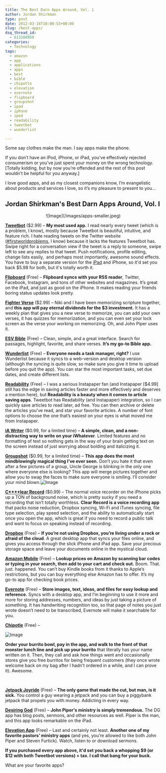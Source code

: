 ```yaml
---
title: The Best Darn Apps Around, Vol. 1
author: Jordan Shirkman
type: post
date: 2012-03-16T10:00:53+00:00
slug: /best-apps/
dsq_thread_id:
  - 613188959
categories:
  - Technology
tags:
  - amazon
  - app
  - applications
  - apps
  - best
  - bible
  - chipotle
  - elevation
  - evernote
  - flipboard
  - groupshot
  - ipad
  - iphone
  - ipod
  - readability
  - tweetbot
  - wunderlist

---
```

Some say clothes make the man. I say apps make the phone.

If you don’t have an iPod, iPhone, or iPad, you’ve effectively rejected consumerism or you’ve just spent your money on the wrong technology. [Totally kidding, but by now you’re offended and the rest of this post wouldn’t be helpful for you anyway.]

I love good apps, and as my closest companions know, I’m evangelistic about products and services I love, so it’s my pleasure to present to you&#8230;

## Jordan Shirkman's Best Darn Apps Around, Vol. I

<p style="text-align: center;">
  ![Image](/images/apps-smaller.jpeg)
</p>

[**Tweetbot**](https://itunes.apple.com/us/app/tweetbot-for-twitter-iphone/id428851691?mt=8&uo=4&at=11l4uN) ($2.99) &#8211; **My most used app.** I read nearly every tweet (which is a problem, I know), mostly because Tweetbot is beautiful, intuitive, and feature rich. I hate reading tweets on the Twitter website ([#firstworldproblems](https://twitter.com/#!/search/%23firstworldproblems), I know) because it lacks the features Tweetbot has. Swipe right for a conversation view if the tweet is a reply to someone, swipe left to see any replies to that tweet. Push notifications, profile editing, change lists easily,  and perhaps most importantly, awesome sound effects. You have to buy a separate version for the [iPad](https://itunes.apple.com/us/app/tweetbot-for-twitter-ipad/id498801050?mt=8&uo=4&at=11l4uN) and iPhone, so it'd set you back $5.98 for both, but it's totally worth it.

**[Flipboard](http://itunes.apple.com/us/app/flipboard/id358801284?mt=8)** (Free) &#8211; **Flipboard syncs with your RSS reader**, Twitter, Facebook, Instagram, and tons of other websites and magazines. It’s great on the iPad, and just as good on the iPhone. It makes reading your friends boring status updates look pretty.

[**Fighter Verse**](https://itunes.apple.com/us/app/fighter-verses-memorize-bible/id411711646?mt=8&uo=4&at=11l4uN) ($2.99) &#8211; Niki and I have been memorizing scripture together, and **this app will pay eternal dividends for the $3 investment.** It has a weekly plan that gives you a new verse to memorize, you can add your own verses, it has quizzes for memorization, and you can even set your lock screen as the verse your working on memorizing. Oh, and John Piper uses it.

**[ESV Bible](http://itunes.apple.com/us/app/esv-bible/id361797273?mt=8)** (Free) &#8211; Clean, simple, and a great interface. Search for passages, highlight, favorite, and share verses. **It’s my go-to Bible app.**

**[Wunderlist](http://itunes.apple.com/us/app/wunderlist/id406644151?mt=8)** (Free) &#8211; **Everyone needs a task manager, right?** I use Wunderlist because it syncs to a web-version and desktop version (although the syncing is quite slow, so make sure you give it time to upload before you quit the app). You can star the most important tasks, set due dates, and create different lists.

**[Readability](http://itunes.apple.com/us/app/readability/id460156587?mt=8)** (Free) &#8211; I was a serious Instapaper fan (and Instapaper [$4.99] still has the edge in saving articles faster and more effectively and deserves a mention here), but **Readability is a beauty when it comes to article saving apps**. Tweetbot has Readability (and Instapaper) integration, so I can quickly save articles to read later, ad free. You can then archive or delete the articles you’ve read, and star your favorite articles. A number of font options to choose the one that’s easiest on your eyes is what moved me from Instapaper.

[**iA Writer**](https://itunes.apple.com/us/app/ia-writer/id392502056?mt=8&uo=4&at=11l4uN) ($0.99, for a limited time) &#8211; **A simple, clean, and a non-distracting way to write on your iWhatever**. Limited features and no formatting of text so nothing gets in the way of your brain getting text on the screen instead of just worrying about bolding and italicizing it.

[**Groupshot**](https://itunes.apple.com/us/app/groupshot/id488709126?mt=8&uo=4&at=11l4uN) ($0.99, for a limited time) &#8211; **This app does the most mindblowingly magical thing I’ve ever seen.** Don’t you hate it that even after a few pictures of a group, Uncle George is blinking in the only one where everyone else is looking? This app will merge pictures together and allow you to swap the faces to make sure everyone is smiling. I’ll consider your mind blown.![Image](/images/Screen-Shot-2013-01-13-at-11.53.31-AM.jpeg)

[**C****lear Record**](https://itunes.apple.com/us/app/clearrecord-premium-noise/id395704227?mt=8&uo=4&at=11l4uN) ($0.99) &#8211; The normal voice recorder on the iPhone picks up a TON of background noise, which is pretty sucky if you need a recording that isn’t totally worthless. **Clear Record is a voice recording app** that packs noise reduction, Dropbox syncing, Wi-Fi and iTunes syncing, file type selection, play speed selection, and the ability to automatically start once you open the app, which is great if you need to record a public talk and want to focus on speaking instead of recording.

**[Dropbox](http://itunes.apple.com/us/app/dropbox/id327630330?mt=8)** (Free) &#8211; **If you’re not using Dropbox, you’re living under a rock or afraid of the cloud**. A great desktop app that syncs your files online, and gives you access through the slick iPhone and iPad app. Save your precious storage space and leave your documents online in the mystical cloud.

**[Amazon Mobile](http://itunes.apple.com/us/app/amazon-mobile/id297606951?mt=8)** (Free) &#8211; **Lookup prices on Amazon by scanning bar codes or typing in your search, then add to your cart and check out.** Boom. That. just. happened. You can’t buy Kindle books from it thanks to Apple’s restrictions, but you can buy everything else Amazon has to offer. It’s my go-to app for checking book prices.

**[Evernote](http://itunes.apple.com/us/app/evernote/id281796108?mt=8)** (Free) &#8211; **Store images, text, ideas, and files for easy lookup and reference.** Syncs with a desktop app, and I’m beginning to use it more and more for storing addresses, numbers, and ideas by just taking a picture of something. It has handwriting recognition too, so that page of notes you just wrote doesn’t need to be transcribed, Evernote will make it searchable for you.

**[Chipotle](http://itunes.apple.com/us/app/chipotle-ordering/id327228455?mt=8)** (Free) &#8211;

![Image](/images/Screen-Shot-2013-01-13-at-11.50.17-AM.jpeg) 

**Order your burrito bowl, pay in the app, and walk to the front of that monster lunch line and pick up your burrito** that literally has your name written on it. Then, they call and ask how things went and occasionally stores give you free burritos for being frequent customers (they once wrote welcome back on my bag after I hadn’t ordered in a while, and I can prove it). Awesome.

&nbsp;

**[Jetpack Joyride](http://itunes.apple.com/us/app/jetpack-joyride/id457446957?mt=8)** (Free) &#8211; **The only game that made the cut, but man, is it sick.** You control a guy wearing a jetpack and you can buy a piggybank jetpack that propels you with money. Addicting in every way.

[**Desiring God**](http://itunes.apple.com/us/app/the-desiring-god-app/id463863589?mt=8) (Free) &#8211; **John Piper's ministry is simply tremendous.** The DG app has blog posts, sermons, and other resources as well. Piper is the man, and this app looks remarkable on the iPad.

**[Elevation App](http://itunes.apple.com/us/app/elevation-app/id427622219?mt=8)** (Free) &#8211; Last and certainly not least. **Another one of my favorite pastors’ ministry apps** (and yes, you’re allowed to like both John Piper and Steven Furtick). Watch, listen to or download sermons.

**If you purchased every app above, it'd set you back a whopping $9 (or $12 with both Tweetbot versions) + tax. I call that bang for your buck.**

What are your favorite apps?
